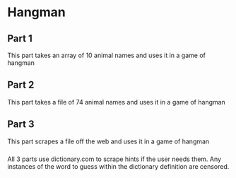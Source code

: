 # Hangman
## Part 1
This part takes an array of 10 animal names and uses it in a game of hangman
## Part 2
This part takes a file of 74 animal names and uses it in a game of hangman
## Part 3 
This part scrapes a file off the web and uses it in a game of hangman

###
All 3 parts use dictionary.com to scrape hints if the user needs them. Any instances of the word to guess within the dictionary definition are censored.
